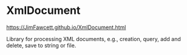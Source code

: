 # XmlDocument

https://JimFawcett.github.io/XmlDocument.html

Library for processing XML documents, e.g., creation, query, add and delete, save to string or file.
